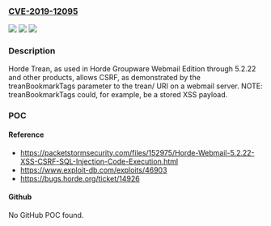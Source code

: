### [CVE-2019-12095](https://cve.mitre.org/cgi-bin/cvename.cgi?name=CVE-2019-12095)
![](https://img.shields.io/static/v1?label=Product&message=n%2Fa&color=blue)
![](https://img.shields.io/static/v1?label=Version&message=n%2Fa&color=blue)
![](https://img.shields.io/static/v1?label=Vulnerability&message=n%2Fa&color=brighgreen)

### Description

Horde Trean, as used in Horde Groupware Webmail Edition through 5.2.22 and other products, allows CSRF, as demonstrated by the treanBookmarkTags parameter to the trean/ URI on a webmail server. NOTE: treanBookmarkTags could, for example, be a stored XSS payload.

### POC

#### Reference
- https://packetstormsecurity.com/files/152975/Horde-Webmail-5.2.22-XSS-CSRF-SQL-Injection-Code-Execution.html
- https://www.exploit-db.com/exploits/46903
- https://bugs.horde.org/ticket/14926

#### Github
No GitHub POC found.

